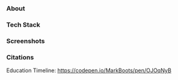 ### About

### Tech Stack

### Screenshots

### Citations

Education Timeline: https://codepen.io/MarkBoots/pen/OJOqNyB
